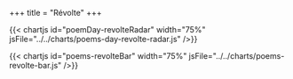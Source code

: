 +++
title = "Révolte"
+++

{{< chartjs id="poemDay-revolteRadar" width="75%" jsFile="../../charts/poems-day-revolte-radar.js" />}}

{{< chartjs id="poems-revolteBar" width="75%" jsFile="../../charts/poems-revolte-bar.js" />}}